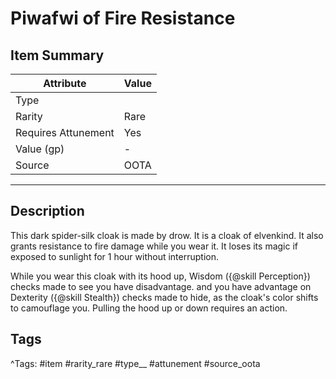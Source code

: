 # Piwafwi of Fire Resistance

## Item Summary

| Attribute            | Value                        |
|----------------------|------------------------------|
| Type                 |   |
| Rarity               | Rare             |
| Requires Attunement  | Yes                |
| Value (gp)           | -    |
| Source               | OOTA |

---

## Description

This dark spider-silk cloak is made by drow. It is a cloak of elvenkind. It also grants resistance to fire damage while you wear it. It loses its magic if exposed to sunlight for 1 hour without interruption.

While you wear this cloak with its hood up, Wisdom ({@skill Perception}) checks made to see you have disadvantage. and you have advantage on Dexterity ({@skill Stealth}) checks made to hide, as the cloak's color shifts to camouflage you. Pulling the hood up or down requires an action.

## Tags

^Tags: #item #rarity_rare #type__ #attunement #source_oota